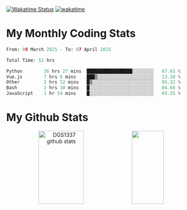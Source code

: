 [![Wakatime Status](https://github.com/noopurphalak/noopurphalak/workflows/wakatime-status-update/badge.svg)](https://github.com/noopurphalak/noopurphalak/actions/workflows/main.yml)
[![wakatime](https://wakatime.com/badge/user/80ace140-ef40-4fdd-b8ed-f3be3d2e1aea.svg)](https://wakatime.com/@80ace140-ef40-4fdd-b8ed-f3be3d2e1aea)

# My Monthly Coding Stats

<!--START_SECTION:waka-->

```python
From: 08 March 2025 - To: 07 April 2025

Total Time: 51 hrs

Python        36 hrs 27 mins  █████████████████░░░░░░░░   67.65 %
Vue.js        7 hrs 6 mins    ███▒░░░░░░░░░░░░░░░░░░░░░   13.20 %
Other         2 hrs 52 mins   █▒░░░░░░░░░░░░░░░░░░░░░░░   05.32 %
Bash          2 hrs 30 mins   █░░░░░░░░░░░░░░░░░░░░░░░░   04.66 %
JavaScript    1 hr 54 mins    █░░░░░░░░░░░░░░░░░░░░░░░░   03.55 %
```

<!--END_SECTION:waka-->

# My Github Stats
<div style="text-align: center;">
  <img width="49%" height="195px" src="https://github-readme-stats-sigma-five.vercel.app/api?username=noopurphalak&show_icons=true&count_private=true&hide_border=true&title_color=00FFFF&icon_color=00FFFF&text_color=00FFFF&bg_color=0d1117" alt="DGS1337 github stats" />
  <img width="41%" height="195px" src="https://github-readme-stats-sigma-five.vercel.app/api/top-langs/?username=noopurphalak&layout=compact&hide_border=true&title_color=00FFFF&text_color=00FFFF&bg_color=0d1117" />
</div>
